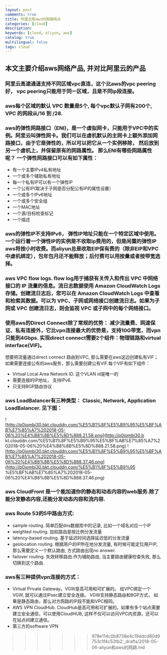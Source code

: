 ```yaml
---
layout: post
comments: true
title: 阿里云和aws的网路特点
categories: [cloud]
description:
keywords: [cloud, aliyun, aws]
catalog: true
multilingual: false
tags: cloud
---
```


## 本文主要介绍aws网络产品, 并对比阿里云的产品

### 阿里云高速通道支持不同区域vpc直连，这个比aws的vpc peering好， vpc peering只能用于同一区域，且是不同ip段连接。

### aws每个区域的默认 VPC 数量是5个, 每个vpc默认子网有200个, VPC 的网段从/16 到 /28.

### aws的弹性网路接口（ENI)，是一个虚拟网卡，只能用于VPC中的实例。阿里云叫弹性网卡。我们可以在虚机默认的主网卡上额外添加网路接口，由于它是弹性的，所以可以把它从一个实例移除， 然后放到另一个虚机上，并保留原有的网路属性。 那么ENI有哪些网路属性呢？ 一个弹性网路接口可以有如下属性：
 - 有一个主要IPv4私有地址
 - 一个或多个辅助私有地址
 - 每一个私有IP可以有一个弹性IP
 - 一个公有IP(取决于子网是否分配公有IP的属性设置）
 - 一个或多个IPv6地址
 - 一个或多个安全组
 - 一个MAC地址
 - 一个源/目标检查标记
 - 一个描述

### aws的弹性IP不支持IPv6， 弹性IP地址只能在一个特定区域中使用。一个运行着一个弹性IP的实例是不收取ip费用的，但是闲置的弹性IP aws将按小时收费。而aliyun总是收取EIP保有费的（除非EIP和VPC中虚机绑定），包年包月还不能释放；后付费可以用按量或者按带宽选择。

### aws VPC flow logs. flow log用于捕获有关传入和传出 VPC 中网络接口的 IP 流量的信息。流日志数据使用 Amazon CloudWatch Logs 存储。创建流日志后，您可以在 Amazon CloudWatch Logs 中查看和检索其数据。可以为 VPC、子网或网络接口创建流日志。如果为子网或 VPC 创建流日志，则会监视 VPC 或子网中的每个网络接口。

### 使用aws的Direct Connect除了常规的优势： 减少流量费、网速保证、私有连接外，它比vpn连接最大的优势是，支持10G带宽，而vpn只能到4Gbps. 实现direct connect需要2个组件：物理链路和virtual interface(VIF)。
想要把流量通过direct connect 路由到VPC, 那么需要在aws这边创建私有VIF；如果需要连接公有的aws服务，那么需要创建公有VIF.每个VIF有如下组件：
- Virtual Local Area Network ID. 这个VLAN id是唯一的
- 需要连接的IP地址， 支持IPv6.
- 只支持BGP路由协议

### aws LoadBalancer有三种类型： Classic, Network, Application LoadBalancer. 见下图：
![http://p0iombi30.bkt.clouddn.com/%E5%B1%8F%E5%B9%95%E5%BF%AB%E7%85%A7%202018-05-06%20%E4%B8%8B%E5%8D%888.21.58.png](http://p0iombi30.b
kt.clouddn.com/%E5%B1%8F%E5%B9%95%E5%BF%AB%E7%85%A7%202018-05-06%20%E4%B8%8B%E5%8D%888.21.58.png)
![http://p0iombi30.bkt.clouddn.com/%E5%B1%8F%E5%B9%95%E5%BF%AB%E7%85%A7%202018-05-06%20%E4%B8%8B%E5%8D%888.37.46.png](http://p0iombi30.bkt.clouddn.com/%E5%B1%8F%E5%B9%95
%E5%BF%AB%E7%85%A7%202018-05-06%20%E4%B8%8B%E5%8D%888.37.46.png)

### aws CloudFront 是一个能加速你的静态和动态内容的web服务.除了能分发静态内容,还能分发动态内容和流内容.

### aws Route 53的5中路由方式:
- sample routing. 简单匹配dns数据库中的记录, 比如一个域名对应一个IP
- weighted routing. 加权路由是按比例分发流量
- latency-based routing. 基于延迟时间选择延迟低的分发流量
- geolocation routing. 根据用户的IP所在地分发流量, 有时候可能定位用户IP, 那么需要定义一个默认路由, 方式路由出现no answer.
- failover routing. 失效转移路由.作为辅助路由, 当主要路由健康检查失败, 那么切换到这个路由.

### aws有三种提供vpn连接的方式：
- Virtual Private Gateway。VGW是高可用和可扩展的。 给VPC绑定一个VGW, 就可以通过IPsec建立安全连接。 VGW支持静态路由和BGP方式， 如果是静态路由，那么对方网路的IP段不能和VPC相同。
- AWS VPN CloudHub. CloudHub是高可用和可扩展的。如果有多个站点需要建立安全通信，可以使用CloudHUB, 这样不仅可以访问VPC内资源，还可以在站点间建立通信。
- 第三方的software VPN








>>>>>>> 978e114c0b8738e4c19ddcd80d9753c1f4c53fb2:_drafts/2018-05-06-aliyun和aws的网路.md

